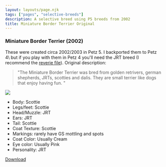 ```yaml
---
layout: layouts/page.njk
tags: ["pages", "selective-breeds"]
description: A selective breed using P5 breeds from 2002
title: Miniature Border Terrier Original
---
```



### Miniature Border Terrier (2002)

These were created circa 2002/2003 in Petz 5\. I backported them to Petz 4\ but if you play with them in Petz 4 you'll need the JRT breed (I recommend the [reverie file](http://jewellz.net/)). Original description:

> "The Miniature Border Terrier was bred from golden retrivers, german shepherds, JRTs, scotties and dalis. They are small terrier like dogs that enjoy having fun. "


![](https://cdn.glitch.com/e8c48446-7221-44a1-aabd-d809cd1d1e34%2FMBTpic.gif?v=1626037435209)

- Body: Scottie
- Legs/feet: Scottie
- Head/Muzzle: JRT
- Ears: JRT
- Tail: Scottie
- Coat Texture: Scottie
- Markings: rarely have GS mottling and spots
- Coat Color: Usually Cream
- Eye color: Usually Pink
- Personality: JRT

<a href="https://cdn.glitch.com/e8c48446-7221-44a1-aabd-d809cd1d1e34%2Flitterog.zip?v=1626037477092" class="download-link">Download</a>
